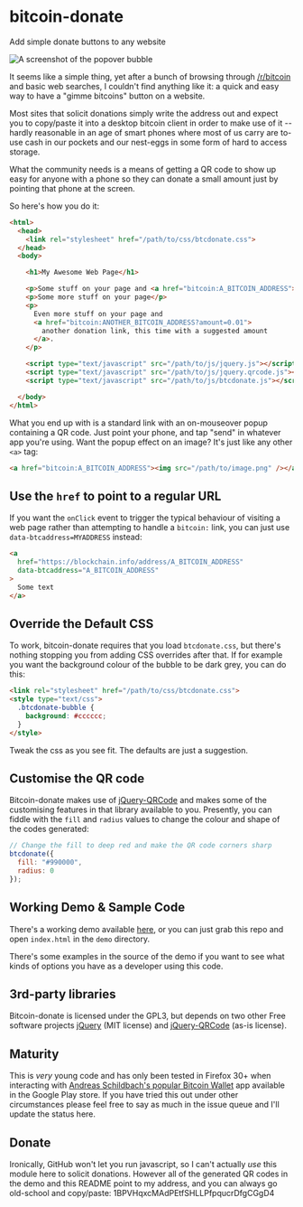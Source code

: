 # bitcoin-donate

Add simple donate buttons to any website

![A screenshot of the popover bubble](https://raw.githubusercontent.com/danielquinn/bitcoin-donate/master/screenshot.png "Screenshot")

It seems like a simple thing, yet after a bunch of browsing through
[/r/bitcoin](http://www.reddit.com/r/bitcoin) and basic web searches, I couldn't
find anything like it: a quick and easy way to have a "gimme bitcoins" button on
a website.

Most sites that solicit donations simply write the address out and expect you to
copy/paste it into a desktop bitcoin client in order to make use of it -- hardly
reasonable in an age of smart phones where most of us carry are to-use cash in
our pockets and our nest-eggs in some form of hard to access storage.

What the community needs is a means of getting a QR code to show up easy for
anyone with a phone so they can donate a small amount just by pointing that
phone at the screen.

So here's how you do it:

```html
<html>
  <head>
    <link rel="stylesheet" href="/path/to/css/btcdonate.css">
  </head>
  <body>

    <h1>My Awesome Web Page</h1>

    <p>Some stuff on your page and <a href="bitcoin:A_BITCOIN_ADDRESS">a donation link</a></p>
    <p>Some more stuff on your page</p>
    <p>
      Even more stuff on your page and
      <a href="bitcoin:ANOTHER_BITCOIN_ADDRESS?amount=0.01">
        another donation link, this time with a suggested amount
      </a>.
    </p>

    <script type="text/javascript" src="/path/to/js/jquery.js"></script>
    <script type="text/javascript" src="/path/to/js/jquery.qrcode.js"></script>
    <script type="text/javascript" src="/path/to/js/btcdonate.js"></script>

  </body>
</html>
```

What you end up with is a standard link with an on-mouseover popup containing a
QR code.  Just point your phone, and tap "send" in whatever app you're using.
Want the popup effect on an image?  It's just like any other `<a>` tag:

```html
<a href="bitcoin:A_BITCOIN_ADDRESS"><img src="/path/to/image.png" /></a>
```

## Use the `href` to point to a regular URL

If you want the `onClick` event to trigger the typical behaviour of visiting a
web page rather than attempting to handle a `bitcoin:` link, you can just use
`data-btcaddress=MYADDRESS` instead:

```html
<a
  href="https://blockchain.info/address/A_BITCOIN_ADDRESS"
  data-btcaddress="A_BITCOIN_ADDRESS"
>
  Some text
</a>
```


## Override the Default CSS

To work, bitcoin-donate requires that you load `btcdonate.css`, but there's
nothing stopping you from adding CSS overrides after that.  If for example you
want the background colour of the bubble to be dark grey, you can do this:

```html
<link rel="stylesheet" href="/path/to/css/btcdonate.css">
<style type="text/css">
  .btcdonate-bubble {
    background: #cccccc;
  }
</style>
```

Tweak the css as you see fit.  The defaults are just a suggestion.


## Customise the QR code

Bitcoin-donate makes use of [jQuery-QRCode](https://github.com/lrsjng/jQuery.qrcode)
and makes some of the customising features in that library available to you.
Presently, you can fiddle with the `fill` and `radius` values to change the
colour and shape of the codes generated:

```javascript
// Change the fill to deep red and make the QR code corners sharp
btcdonate({
  fill: "#990000",
  radius: 0
});
```


## Working Demo & Sample Code

There's a working demo available [here](http://danielquinn.github.io/projects/bitcoin-donate/demo/),
or you can just grab this repo and open `index.html` in the `demo` directory.

There's some examples in the source of the demo if you want to see what kinds
of options you have as a developer using this code.


## 3rd-party libraries

Bitcoin-donate is licensed under the GPL3, but depends on two other Free
software projects [jQuery](https://github.com/jquery/jquery) (MIT license) and
[jQuery-QRCode](https://github.com/lrsjng/jQuery.qrcode) (as-is license). 


## Maturity

This is *very* young code and has only been tested in Firefox 30+ when 
interacting with [Andreas Schildbach's popular Bitcoin Wallet](https://play.google.com/store/apps/details?id=de.schildbach.wallet)
app available in the Google Play store.  If you have tried this out under other
circumstances please feel free to say as much in the issue queue and I'll update
the status here.


## Donate

Ironically, GitHub won't let you run javascript, so I can't actually *use* this
module here to solicit donations.  However all of the generated QR codes in the
demo and this README point to my address, and you can always go old-school and
copy/paste: 1BPVHqxcMAdPEtfSHLLPfpqucrDfgCGgD4
